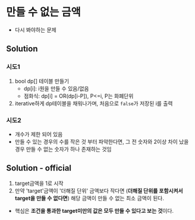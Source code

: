 # 만들 수 없는 금액
- 다시 봐야하는 문제 

## Solution
### 시도1
1. bool dp[] 테이블 만들기
    - dp[i]: i원을 만들 수 있음/없음
    - 점화식: dp[i] = OR(dp[i-P]), P<=i, P는 화폐단위
2. iterative하게 dp테이블을 채워나가며, 처음으로 `false`가 저장된 i를 출력

### 시도2
- 개수가 제한 되어 있음
- 만들 수 있는 경우의 수를 작은 것 부터 파악한다면, 그 전 숫자와 2이상 차이 났을 경우 만들 수 없는 숫자가 하나 존재하는 것임

## Solution - official
1. target금액을 1로 시작
2. 만약 'target'금액이 '더해질 단위' 금액보다 작다면 (**더해질 단위를 포함시켜서 target을 만들 수 없다면**) 해당 금액이 만들 수 없는 최소 금액이 된다.
- 핵심은 **조건을 통과한 target미만의 값은 모두 만들 수 있다고 보는 것**이다.
